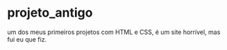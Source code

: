 # projeto_antigo
um dos meus primeiros projetos com HTML e CSS, é um site horrível, mas fui eu que fiz.
